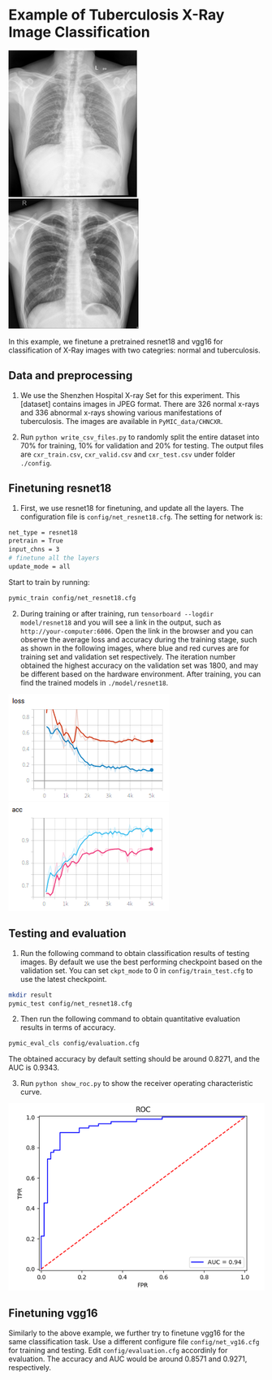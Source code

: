 # Example of Tuberculosis X-Ray Image Classification

![normal_example](./picture/CHNCXR_0053_0.png)
![tuberc_example](./picture/CHNCXR_0327_1.png)

In this example, we finetune a pretrained resnet18 and vgg16 for classification of X-Ray images with two categries: normal and tuberculosis. 

## Data and preprocessing
1. We use the Shenzhen Hospital X-ray Set for this experiment. This [dataset] contains images in JPEG format. There are 326 normal x-rays and 336 abnormal x-rays showing various manifestations of tuberculosis. The images are available in `PyMIC_data/CHNCXR`.

[data_link]:https://lhncbc.nlm.nih.gov/publication/pub9931

2. Run `python write_csv_files.py` to randomly split the entire dataset into 70% for training, 10% for validation and 20% for testing. The output files are `cxr_train.csv`, `cxr_valid.csv` and `cxr_test.csv` under folder `./config`.

## Finetuning resnet18
1. First, we use resnet18 for finetuning, and update all the layers. The configuration file is `config/net_resnet18.cfg`. The setting for network is:

```bash
net_type = resnet18
pretrain = True
input_chns = 3
# finetune all the layers
update_mode = all
```

Start to train by running:
 
```bash
pymic_train config/net_resnet18.cfg
```

2. During training or after training, run `tensorboard --logdir model/resnet18` and you will see a link in the output, such as `http://your-computer:6006`. Open the link in the browser and you can observe the average loss and accuracy during the training stage, such as shown in the following images, where blue and red curves are for training set and validation set respectively. The iteration number obtained the highest accuracy on the validation set was 1800, and may be different based on the hardware environment. After training, you can find the trained models in `./model/resnet18`. 

![avg_loss](./picture/loss.png)
![avg_acc](./picture/acc.png)

## Testing and evaluation
1. Run the following command to obtain classification results of testing images. By default we use the best performing checkpoint based on the validation set. You can set `ckpt_mode` to 0 in `config/train_test.cfg` to use the latest checkpoint.

```bash
mkdir result
pymic_test config/net_resnet18.cfg
```

2. Then run the following command to obtain quantitative evaluation results in terms of accuracy. 

```bash
pymic_eval_cls config/evaluation.cfg
```

The obtained accuracy by default setting should be around 0.8271, and the AUC is 0.9343.

3. Run `python show_roc.py` to show the receiver operating characteristic curve. 

![roc](./picture/roc.png)


## Finetuning vgg16
Similarly to the above example, we further try to finetune vgg16 for the same classification task. Use a different configure file `config/net_vg16.cfg` for training and testing. Edit `config/evaluation.cfg` accordinly for evaluation. The accuracy and AUC would be around 0.8571 and 0.9271, respectively. 
